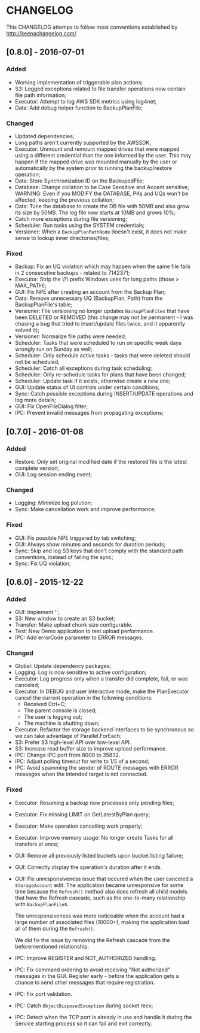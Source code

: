 # CHANGELOG

This CHANGELOG attemps to follow most conventions established by http://keepachangelog.com/.


## [0.8.0] - 2016-07-01

### Added

- Working implementation of triggerable plan actions;
- S3: Logged exceptions related to file transfer operations now contain
  file path information;
- Executor: Attempt to log AWS SDK metrics using log4net;
- Data: Add debug helper function to BackupPlanFile;

### Changed

- Updated dependencies;
- Long paths aren't currently supported by the AWSSDK;
- Executor: Unmount and remount mapped drives that were mapped using a
  different credential than the one informed by the user. This
  may happen if the mapped drive was mounted manually by the
  user or automatically by the system prior to running the
  backup/restore operation;
- Data: Store Synchronization ID on the BackupedFile;
- Database: Change collation to be Case Sensitive and Accent
  sensitive;
  WARNING: Even if you MODIFY the DATABASE, PKs and UQs
  won't be affected, keeping the previous collation;
- Data: Tune the database to create the DB file with 50MB and also grow
  its size by 50MB. The log file now starts at 10MB and grows 10%;
- Catch more exceptions during file versioning;
- Scheduler: Run tasks using the SYSTEM credentials;
- Versioner: When a `BackupPlanPathNode` doesn't exist, it does not make
  sense to lookup inner directories/files;

### Fixed

- Backup: Fix an UQ violation which may happen when the same file fails
  in 2 consecutive backups - related to 7142371;
- Executor: Strip the \\?\ prefix Windows uses for long paths (those > MAX_PATH);
- GUI: Fix NPE after creating an account from the Backup Plan;
- Data: Remove unnecessary UQ (BackupPlan, Path) from the BackupPlanFile's table;
- Versioner: File versioning no longer updates `BackupPlanFiles` that have been
  DELETED or REMOVED (this change may not be permanent - I was chasing
  a bug that tried to insert/update files twice, and it apparently
  solved it);
- Versioner: Normalize file paths were needed;
- Scheduler: Tasks that were scheduled to run on specific week days
  wrongly run on Sunday as well;
- Scheduler: Only schedule active tasks - tasks that were deleted
  should not be scheduled;
- Scheduler: Catch all exceptions during task scheduling;
- Scheduler: Only re-schedule tasks for plans that have been changed;
- Scheduler: Update task if it exists, otherwise create a new one;
- GUI: Update status of UI controls under certain conditions;
- Sync: Catch possible exceptions during INSERT/UPDATE operations and
  log more details;
- GUI: Fix OpenFileDialog filter;
- IPC: Prevent invalid messages from propagating exceptions;


## [0.7.0] - 2016-01-08

### Added

- Restore: Only set original modified date if the restored file is the latest complete
  version;
- GUI: Log session ending event;

### Changed

- Logging: Minimize log polution;
- Sync: Make cancellation work and improve performance;

### Fixed

- GUI: Fix possible NPE triggered by tab switching;
- GUI: Always show minutes and seconds for duration periods;
- Sync: Skip and log S3 keys that don't comply with the standard path conventions,
  instead of failing the sync;
- Sync: Fix UQ violation;


## [0.6.0] - 2015-12-22

### Added

- GUI: Implement '<Create new account>';
- S3: New window to create an S3 bucket;
- Transfer: Make upload chunk size configurable.
- Test: New Demo application to test upload performance.
- IPC: Add errorCode parameter to ERROR messages.

### Changed

- Global: Update dependency packages;
- Logging: Log is now sensitive to active configuration;
- Executor: Log progress only when a transfer did complete, fail, or was canceled;
- Executor: In DEBUG and user interactive mode, make the PlanExecutor cancel
  the current operation in the following conditions:
	- Received Ctrl+C;
	- The parent console is closed;
	- The user is logging out;
	- The machine is shutting down;
- Executor: Refactor the storage backend interfaces to be synchronous so we
  can take advantage of Parallel.ForEach;
- S3: Prefer S3 high-level API over low-level API.
- S3: Increase read buffer size to improve upload performance.
- IPC: Change IPC port from 8000 to 35832.
- IPC: Adjust polling timeout for write to 1/5 of a second;
- IPC: Avoid spamming the sender of ROUTE messages with ERROR messages when
  the intended target is not connected.

### Fixed

- Executor: Resuming a backup now processes only pending files;
- Executor: Fix missing LIMIT on GetLatestByPlan query;
- Executor: Make operation cancelling work properly;
- Executor: Improve memory usage: No longer create Tasks for all transfers at
  once;
- GUI: Remove all previously listed buckets upon bucket listing failure;
- GUI: Correctly display the operation's duration after it ends.
- GUI: Fix unresponsiveness issue that occured when the user canceled a
  `StorageAccount` edit. The application became unresponsive
  for some time because the `Refresh()` method also does
  refresh all child models that have the Refresh cascade, such as
  the one-to-many relationship with `BackupPlanFile`s.

  The unresponsiveness was more noticeable when the account had a
  large number of associated files (10000+), making the application
  load all of them during the `Refresh()`.

  We did fix the issue by removing the Refresh cascade from the
  beforementioned relationship.
- IPC: Improve REGISTER and NOT_AUTHORIZED handling.
- IPC: Fix command ordering to avoid receiving "Not authorized" messages
  in the GUI. Register early - before the application gets a chance
  to send other messages that require registration.
- IPC: Fix port validation.
- IPC: Catch `ObjectDisposedException` during socket recv;
- IPC: Detect when the TCP port is already in use and handle it during
  the Service starting process so it can fail and exit correctly.

